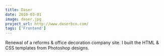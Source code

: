```yaml
---
title: Daser
date: 2010-03-01
image: daser.jpg
project_url: http://www.daserbcn.com/
tags: ['Frontend']
---
```


Renewal of a reforms & office decoration company site. I built the HTML & CSS templates from Photoshop designs.
